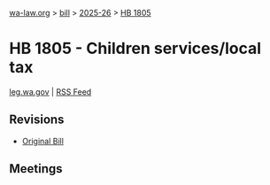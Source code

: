 [wa-law.org](/) > [bill](/bill/) > [2025-26](/bill/2025-26/) > [HB 1805](/bill/2025-26/hb/1805/)

# HB 1805 - Children services/local tax
[leg.wa.gov](https://app.leg.wa.gov/billsummary?BillNumber=1805&Year=2025&Initiative=false) | [RSS Feed](./rss.xml)

## Revisions
* [Original Bill](1/)

## Meetings